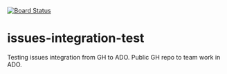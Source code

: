 [![Board Status](https://techmerck.visualstudio.com/30073487-0728-4205-9c7c-8008ee110bac/3ab62ed8-3037-4b71-ae58-1e10a8724819/_apis/work/boardbadge/072d2d2f-fac7-40df-977e-d7827b97987e)](https://techmerck.visualstudio.com/30073487-0728-4205-9c7c-8008ee110bac/_boards/board/t/3ab62ed8-3037-4b71-ae58-1e10a8724819/Microsoft.RequirementCategory)
# issues-integration-test
Testing issues integration from GH to ADO. Public GH repo to team work in ADO.
